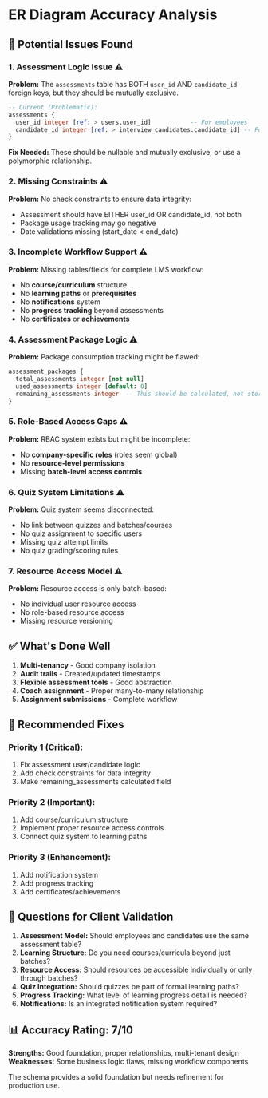 # ER Diagram Accuracy Analysis

## 🚨 **Potential Issues Found**

### 1. **Assessment Logic Issue** ⚠️
**Problem:** The `assessments` table has BOTH `user_id` AND `candidate_id` foreign keys, but they should be mutually exclusive.

```sql
-- Current (Problematic):
assessments {
  user_id integer [ref: > users.user_id]           -- For employees
  candidate_id integer [ref: > interview_candidates.candidate_id] -- For candidates
}
```

**Fix Needed:** These should be nullable and mutually exclusive, or use a polymorphic relationship.

### 2. **Missing Constraints** ⚠️
**Problem:** No check constraints to ensure data integrity:
- Assessment should have EITHER user_id OR candidate_id, not both
- Package usage tracking may go negative
- Date validations missing (start_date < end_date)

### 3. **Incomplete Workflow Support** ⚠️
**Problem:** Missing tables/fields for complete LMS workflow:
- No **course/curriculum** structure
- No **learning paths** or **prerequisites**  
- No **notifications** system
- No **progress tracking** beyond assessments
- No **certificates** or **achievements**

### 4. **Assessment Package Logic** ⚠️
**Problem:** Package consumption tracking might be flawed:
```sql
assessment_packages {
  total_assessments integer [not null]
  used_assessments integer [default: 0]
  remaining_assessments integer  -- This should be calculated, not stored
}
```

### 5. **Role-Based Access Gaps** ⚠️
**Problem:** RBAC system exists but might be incomplete:
- No **company-specific roles** (roles seem global)
- No **resource-level permissions**
- Missing **batch-level access controls**

### 6. **Quiz System Limitations** ⚠️
**Problem:** Quiz system seems disconnected:
- No link between quizzes and batches/courses
- No quiz assignment to specific users
- Missing quiz attempt limits
- No quiz grading/scoring rules

### 7. **Resource Access Model** ⚠️
**Problem:** Resource access is only batch-based:
- No individual user resource access
- No role-based resource access
- Missing resource versioning

## ✅ **What's Done Well**

1. **Multi-tenancy** - Good company isolation
2. **Audit trails** - Created/updated timestamps
3. **Flexible assessment tools** - Good abstraction
4. **Coach assignment** - Proper many-to-many relationship
5. **Assignment submissions** - Complete workflow

## 🔧 **Recommended Fixes**

### Priority 1 (Critical):
1. Fix assessment user/candidate logic
2. Add check constraints for data integrity
3. Make remaining_assessments calculated field

### Priority 2 (Important):
1. Add course/curriculum structure
2. Implement proper resource access controls
3. Connect quiz system to learning paths

### Priority 3 (Enhancement):
1. Add notification system
2. Add progress tracking
3. Add certificates/achievements

## 🤔 **Questions for Client Validation**

1. **Assessment Model:** Should employees and candidates use the same assessment table?
2. **Learning Structure:** Do you need courses/curricula beyond just batches?
3. **Resource Access:** Should resources be accessible individually or only through batches?
4. **Quiz Integration:** Should quizzes be part of formal learning paths?
5. **Progress Tracking:** What level of learning progress detail is needed?
6. **Notifications:** Is an integrated notification system required?

## 📊 **Accuracy Rating: 7/10**

**Strengths:** Good foundation, proper relationships, multi-tenant design
**Weaknesses:** Some business logic flaws, missing workflow components

The schema provides a solid foundation but needs refinement for production use.